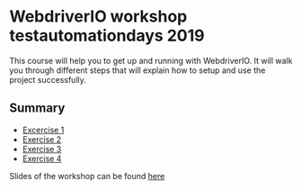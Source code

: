 # WebdriverIO workshop testautomationdays 2019

 This course will help you to get up and running with WebdriverIO. It will walk you through different steps that will explain how to setup and use the project successfully.

 ## Summary

 - [Excercise 1](./exercise1.md)
- [Exercise 2](./exercise2.md)
- [Exercise 3](./exercise3.md)
- [Exercise 4](./exercise4.md)

 Slides of the workshop can be found [here](http://tinyurl.com/y36szp72)
